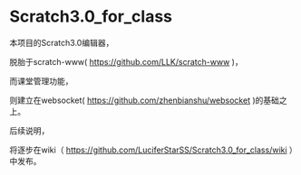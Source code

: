 # Scratch3.0_for_class

本项目的Scratch3.0编辑器，

脱胎于scratch-www( https://github.com/LLK/scratch-www )，

而课堂管理功能，

则建立在websocket( https://github.com/zhenbianshu/websocket )的基础之上。


           
后续说明，

将逐步在wiki（ https://github.com/LuciferStarSS/Scratch3.0_for_class/wiki ）中发布。
